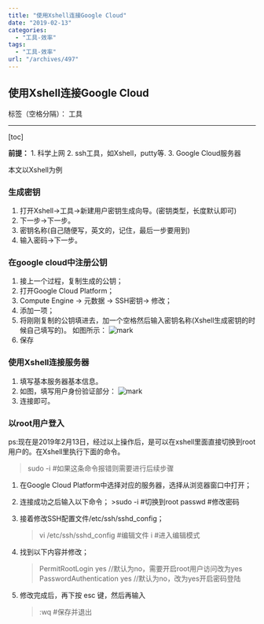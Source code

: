 ```yaml
---
title: "使用Xshell连接Google Cloud"
date: "2019-02-13"
categories: 
  - "工具-效率"
tags: 
  - "工具-效率"
url: "/archives/497"
---
```


## 使用Xshell连接Google Cloud

标签（空格分隔）： 工具

* * *

\[toc\]

**前提：** 1. 科学上网 2. ssh工具，如Xshell，putty等. 3. Google Cloud服务器

本文以Xshell为例

### 生成密钥

1. 打开Xshell->工具->新建用户密钥生成向导。(密钥类型，长度默认即可)
2. 下一步->下一步。
3. 密钥名称(自己随便写，英文的，记住，最后一步要用到)
4. 输入密码->下一步。

### 在google cloud中注册公钥

1. 接上一个过程，复制生成的公钥；
2. 打开Google Cloud Platform；
3. Compute Engine -> 元数据 -> SSH密钥-> 修改；
4. 添加一项；
5. 将刚刚复制的公钥填进去，加一个空格然后输入密钥名称(Xshell生成密钥的时候自己填写的)。 如图所示： ![mark](https://image.i-ll.cc/blog/20190213/6nKL4iNhT9tj.png)
6. 保存

### 使用Xshell连接服务器

1. 填写基本服务器基本信息。
2. 如图，填写用户身份验证部分： ![mark](https://image.i-ll.cc/blog/20190213/eSanox2w3oKi.png)
3. 连接即可。

### 以root用户登入

ps:现在是2019年2月13日，经过以上操作后，是可以在xshell里面直接切换到root用户的。在Xshell里执行下面的命令。

> sudo -i #如果这条命令报错则需要进行后续步骤

1. 在Google Cloud Platform中选择对应的服务器，选择从浏览器窗口中打开；
2. 连接成功之后输入以下命令； >sudo -i #切换到root passwd #修改密码
3. 接着修改SSH配置文件/etc/ssh/sshd\_config；
    
    > vi /etc/ssh/sshd\_config #编辑文件 i #进入编辑模式
    
4. 找到以下内容并修改；
    
    > PermitRootLogin yes //默认为no，需要开启root用户访问改为yes PasswordAuthentication yes //默认为no，改为yes开启密码登陆
    
5. 修改完成后，再下按 esc 键，然后再输入
    
    > :wq #保存并退出
